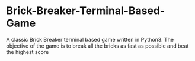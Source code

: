 # Brick-Breaker-Terminal-Based-Game
A classic Brick Breaker terminal based game written in Python3. The objective of the game is to break all the bricks as fast as possible and beat the highest score
